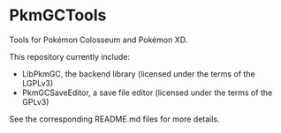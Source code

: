 # PkmGCTools
Tools for Pokémon Colosseum and Pokémon XD.

This repository currently include:
* LibPkmGC, the backend library (licensed under the terms of the LGPLv3)
* PkmGCSaveEditor, a save file editor (licensed under the terms of the GPLv3)
	
See the corresponding README.md files for more details.
